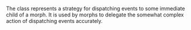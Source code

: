 The class represents a strategy for dispatching events to some immediate child of a morph. It is used by morphs to delegate the somewhat complex action of dispatching events accurately. 